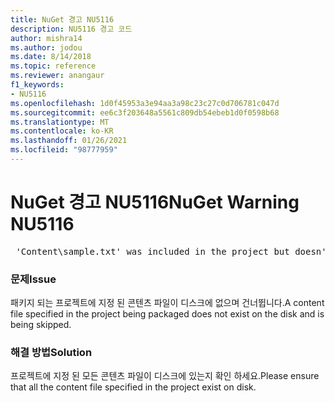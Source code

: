 ```yaml
---
title: NuGet 경고 NU5116
description: NU5116 경고 코드
author: mishra14
ms.author: jodou
ms.date: 8/14/2018
ms.topic: reference
ms.reviewer: anangaur
f1_keywords:
- NU5116
ms.openlocfilehash: 1d0f45953a3e94aa3a98c23c27c0d706781c047d
ms.sourcegitcommit: ee6c3f203648a5561c809db54ebeb1d0f0598b68
ms.translationtype: MT
ms.contentlocale: ko-KR
ms.lasthandoff: 01/26/2021
ms.locfileid: "98777959"
---
```

# <a name="nuget-warning-nu5116"></a><span data-ttu-id="93722-103">NuGet 경고 NU5116</span><span class="sxs-lookup"><span data-stu-id="93722-103">NuGet Warning NU5116</span></span>
<pre> 'Content\sample.txt' was included in the project but doesn't exist. Skipping...</pre>

### <a name="issue"></a><span data-ttu-id="93722-104">문제</span><span class="sxs-lookup"><span data-stu-id="93722-104">Issue</span></span>

<span data-ttu-id="93722-105">패키지 되는 프로젝트에 지정 된 콘텐츠 파일이 디스크에 없으며 건너뜁니다.</span><span class="sxs-lookup"><span data-stu-id="93722-105">A content file specified in the project being packaged does not exist on the disk and is being skipped.</span></span>


### <a name="solution"></a><span data-ttu-id="93722-106">해결 방법</span><span class="sxs-lookup"><span data-stu-id="93722-106">Solution</span></span>

<span data-ttu-id="93722-107">프로젝트에 지정 된 모든 콘텐츠 파일이 디스크에 있는지 확인 하세요.</span><span class="sxs-lookup"><span data-stu-id="93722-107">Please ensure that all the content file specified in the project exist on disk.</span></span>

